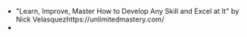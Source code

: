 - "Learn, Improve, Master How to Develop Any Skill and Excel at It" by Nick Velasquezhttps://unlimitedmastery.com/
-